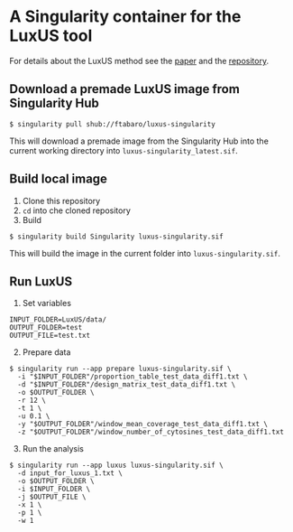 # A Singularity container for the LuxUS tool

For details about the LuxUS method see the [paper](https://www.biorxiv.org/content/10.1101/536722v2) and the [repository](https://github.com/hallav/LuxUS).

## Download a premade LuxUS image from Singularity Hub

```
$ singularity pull shub://ftabaro/luxus-singularity
```

This will download a premade image from the Singularity Hub into the current working directory into `luxus-singularity_latest.sif`. 

## Build local image

1. Clone this repository
2. `cd` into che cloned repository
2. Build

```
$ singularity build Singularity luxus-singularity.sif
```

This will build the image in the current folder into `luxus-singularity.sif`.

## Run LuxUS

1. Set variables

```
INPUT_FOLDER=LuxUS/data/
OUTPUT_FOLDER=test
OUTPUT_FILE=test.txt
```

2. Prepare data

```
$ singularity run --app prepare luxus-singularity.sif \
  -i "$INPUT_FOLDER"/proportion_table_test_data_diff1.txt \
  -d "$INPUT_FOLDER"/design_matrix_test_data_diff1.txt \
  -o $OUTPUT_FOLDER \
  -r 12 \
  -t 1 \
  -u 0.1 \
  -y "$OUTPUT_FOLDER"/window_mean_coverage_test_data_diff1.txt \
  -z "$OUTPUT_FOLDER"/window_number_of_cytosines_test_data_diff1.txt
```

3. Run the analysis

```
$ singularity run --app luxus luxus-singularity.sif \
  -d input_for_luxus_1.txt \
  -o $OUTPUT_FOLDER \
  -i $INPUT_FOLDER \
  -j $OUTPUT_FILE \
  -x 1 \
  -p 1 \
  -w 1
```
